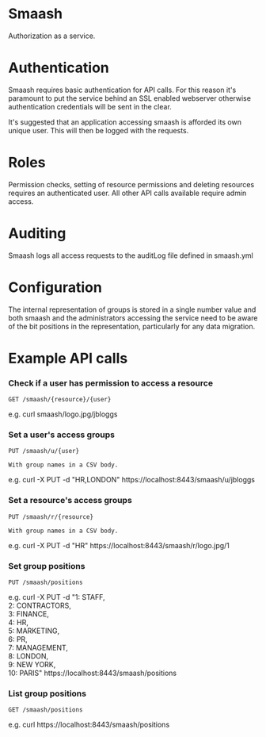 Smaash
======

Authorization as a service.

# Authentication

Smaash requires basic authentication for API calls. For this reason it's
paramount to put the service behind an SSL enabled webserver otherwise
authentication credentials will be sent in the clear.

It's suggested that an application accessing smaash is afforded its own
unique user. This will then be logged with the requests.

# Roles

Permission checks, setting of resource permissions and deleting resources
requires an authenticated user. All other API calls available require
admin access.

# Auditing

Smaash logs all access requests to the auditLog file defined in smaash.yml

# Configuration

The internal representation of groups is stored in a single number value
and both smaash and the administrators accessing the service need to be
aware of the bit positions in the representation, particularly for any
data migration.

# Example API calls

### Check if a user has permission to access a resource

    GET /smaash/{resource}/{user}
    
e.g.
    curl smaash/logo.jpg/jbloggs

### Set a user's access groups

    PUT /smaash/u/{user}
    
    With group names in a CSV body.

e.g.
    curl -X PUT -d "HR,LONDON" https://localhost:8443/smaash/u/jbloggs
    
### Set a resource's access groups

    PUT /smaash/r/{resource}
    
    With group names in a CSV body.

e.g.
    curl -X PUT -d "HR" https://localhost:8443/smaash/r/logo.jpg/1
    
### Set group positions

    PUT /smaash/positions
    
e.g.
    curl -X PUT -d "1: STAFF, \
    2: CONTRACTORS, \
    3: FINANCE, \
    4: HR, \
    5: MARKETING, \
    6: PR, \
    7: MANAGEMENT, \
    8: LONDON, \
    9: NEW YORK, \
    10: PARIS" https://localhost:8443/smaash/positions
    
### List group positions

    GET /smaash/positions
    
e.g.
    curl https://localhost:8443/smaash/positions
    
